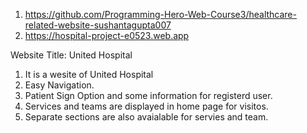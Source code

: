 1. https://github.com/Programming-Hero-Web-Course3/healthcare-related-website-sushantagupta007
2. https://hospital-project-e0523.web.app

Website Title: United Hospital 

1. It is a wesite of United Hospital
2. Easy Navigation. 
3. Patient Sign Option and some information for registerd user. 
4. Services and teams are displayed in home page for visitos. 
5. Separate sections are also avaialable for servies and team. 

